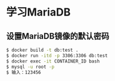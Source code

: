﻿# 学习MariaDB

## 设置MariaDB镜像的默认密码
```bash
$ docker build -t db:test .
$ docker run -itd -p 3306:3306 db:test
$ docker exec -it CONTAINER_ID bash
$ mysql -u root -p
$ 输入：123456
```